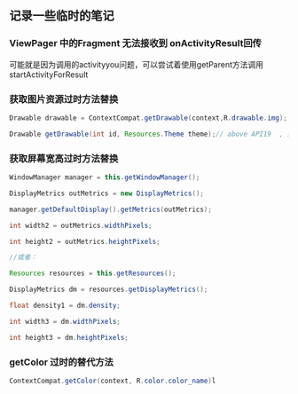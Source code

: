 ## 记录一些临时的笔记

### ViewPager 中的Fragment 无法接收到 onActivityResult回传

可能就是因为调用的activityyou问题，可以尝试着使用getParent方法调用startActivityForResult

### 获取图片资源过时方法替换

```java
Drawable drawable = ContextCompat.getDrawable(context,R.drawable.img); //recommend

Drawable getDrawable(int id, Resources.Theme theme);// above API19  , 第二个参数@theme可以为空值.或Context.getDrawable(int)
```

### 获取屏幕宽高过时方法替换

```java
WindowManager manager = this.getWindowManager();

DisplayMetrics outMetrics = new DisplayMetrics();

manager.getDefaultDisplay().getMetrics(outMetrics);

int width2 = outMetrics.widthPixels;

int height2 = outMetrics.heightPixels;

//或者：

Resources resources = this.getResources();

DisplayMetrics dm = resources.getDisplayMetrics();

float density1 = dm.density;

int width3 = dm.widthPixels;

int height3 = dm.heightPixels;
```

### getColor 过时的替代方法

```java
ContextCompat.getColor(context, R.color.color_name)l
```